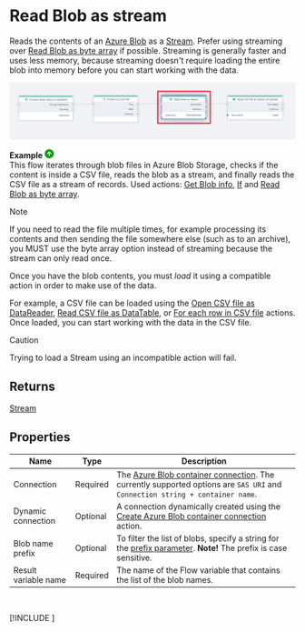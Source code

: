 # Read Blob as stream

Reads the contents of an [Azure Blob](https://learn.microsoft.com/en-us/azure/storage/blobs/) as a [Stream](https://learn.microsoft.com/en-us/dotnet/api/system.io.stream). Prefer using streaming over [Read Blob as byte array](read-blob-as-byte-array.md) if possible. Streaming is generally faster and uses less memory, because streaming doesn't require loading the entire blob into memory before you can start working with the data.

![img](../../../../images/flow/read-blob-as-stream.png)

**Example** ![img](../../../../images/strz.jpg)  
This flow iterates through blob files in Azure Blob Storage, checks if the content is inside a CSV file, reads the blob as a stream, and finally reads the CSV file as a stream of records. Used actions: [Get Blob info](), [If](../built-in/if.md) and [Read Blob as byte array](read-blob-as-byte-array.md).



> [!NOTE]
> If you need to read the file multiple times, for example processing its contents and then sending the file somewhere else (such as to an archive), you MUST use the byte array option instead of streaming because the stream can only read once.

Once you have the blob contents, you must _load_ it using a compatible action in order to make use of the data.

For example, a CSV file can be loaded using the [Open CSV file as DataReader](../csv/open-csv-file-as-datareader.md), [Read CSV file as DataTable](../csv/read-csv-file-as-datatable.md), or [For each row in CSV file](../csv/for-each-row.md) actions. Once loaded, you can start working with the data in the CSV file.

> [!CAUTION]
> Trying to load a Stream using an incompatible action will fail.


## Returns

[Stream](https://learn.microsoft.com/en-us/dotnet/api/system.io.stream)

## Properties

| Name                 | Type     | Description  |
| -------------------- | -------- | -------------------------------------------- |
| Connection       | Required  | The [Azure Blob container connection](./azure-blob-container-connection.md). The currently supported options are `SAS URI` and `Connection string + container name`.    |
| Dynamic connection | Optional   | A connection dynamically created using the [Create Azure Blob container connection](./create-azure-blob-container-connection.md) action.    |
| Blob name prefix     | Optional | To filter the list of blobs, specify a string for the [prefix parameter](https://learn.microsoft.com/en-us/azure/storage/blobs/storage-blobs-list#filter-results-with-a-prefix). **Note!** The prefix is case sensitive. |
| Result variable name | Required | The name of the Flow variable that contains the list of the blob names.                                                                                                                                                  |

<br/>

[!INCLUDE [](./__videos.md)]